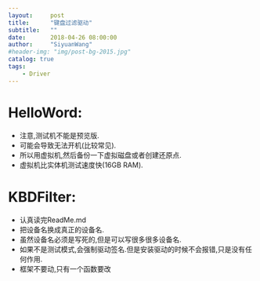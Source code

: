 ```yaml
---
layout:     post
title:      "键盘过滤驱动"
subtitle:   ""
date:       2018-04-26 08:00:00
author:     "SiyuanWang"
#header-img: "img/post-bg-2015.jpg"
catalog: true
tags:
    - Driver
---
```

# HelloWord:
- 注意,测试机不能是预览版.
- 可能会导致无法开机(比较常见).
- 所以用虚拟机,然后备份一下虚拟磁盘或者创建还原点.
- 虚拟机比实体机测试速度快(16GB RAM).
# KBDFilter:

- 认真读完ReadMe.md
- 把设备名换成真正的设备名.
- 虽然设备名必须是写死的,但是可以写很多很多设备名.
- 如果不是测试模式,会强制驱动签名.但是安装驱动的时候不会报错,只是没有任何作用.
- 框架不要动,只有一个函数要改